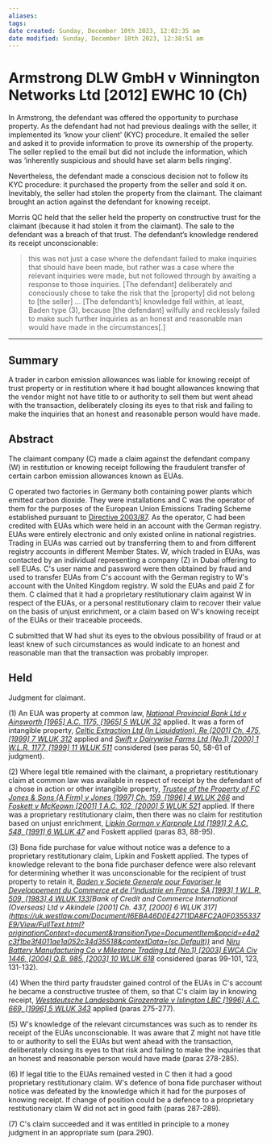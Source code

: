```yaml
---
aliases: 
tags: 
date created: Sunday, December 10th 2023, 12:02:35 am
date modified: Sunday, December 10th 2023, 12:38:51 am
---
```


# Armstrong DLW GmbH v Winnington Networks Ltd [2012] EWHC 10 (Ch)

In Armstrong, the defendant was offered the opportunity to purchase property. As the defendant had not had previous dealings with the seller, it implemented its ‘know your client’ (KYC) procedure. It emailed the seller and asked it to provide information to prove its ownership of the property. The seller replied to the email but did not include the information, which was ‘inherently suspicious and should have set alarm bells ringing’.

Nevertheless, the defendant made a conscious decision not to follow its KYC procedure: it purchased the property from the seller and sold it on. Inevitably, the seller had stolen the property from the claimant. The claimant brought an action against the defendant for knowing receipt.

Morris QC held that the seller held the property on constructive trust for the claimant (because it had stolen it from the claimant). The sale to the defendant was a breach of that trust. The defendant’s knowledge rendered its receipt unconscionable:

> this was not just a case where the defendant failed to make inquiries that should have been made, but rather was a case where the relevant inquiries were made, but not followed through by awaiting a response to those inquiries. [The defendant] deliberately and consciously chose to take the risk that the [property] did not belong to [the seller] … [The defendant’s] knowledge fell within, at least, Baden type (3), because [the defendant] wilfully and recklessly failed to make such further inquiries as an honest and reasonable man would have made in the circumstances[.]

---

## Summary

A trader in carbon emission allowances was liable for knowing receipt of trust property or in restitution where it had bought allowances knowing that the vendor might not have title to or authority to sell them but went ahead with the transaction, deliberately closing its eyes to that risk and failing to make the inquiries that an honest and reasonable person would have made.

## Abstract

The claimant company (C) made a claim against the defendant company (W) in restitution or knowing receipt following the fraudulent transfer of certain carbon emission allowances known as EUAs.

C operated two factories in Germany both containing power plants which emitted carbon dioxide. They were installations and C was the operator of them for the purposes of the European Union Emissions Trading Scheme established pursuant to [Directive 2003/87](https://uk.westlaw.com/Document/IBF7DBCFFE46047FCA19391A874C1D900/View/FullText.html?originationContext=document&transitionType=DocumentItem&ppcid=e4a2c3f1be3f4011ae1a052c34d35518&contextData=(sc.Default)). As the operator, C had been credited with EUAs which were held in an account with the German registry. EUAs were entirely electronic and only existed online in national registries. Trading in EUAs was carried out by transferring them to and from different registry accounts in different Member States. W, which traded in EUAs, was contacted by an individual representing a company (Z) in Dubai offering to sell EUAs. C's user name and password were then obtained by fraud and used to transfer EUAs from C's account with the German registry to W's account with the United Kingdom registry. W sold the EUAs and paid Z for them. C claimed that it had a proprietary restitutionary claim against W in respect of the EUAs, or a personal restitutionary claim to recover their value on the basis of unjust enrichment, or a claim based on W's knowing receipt of the EUAs or their traceable proceeds.

C submitted that W had shut its eyes to the obvious possibility of fraud or at least knew of such circumstances as would indicate to an honest and reasonable man that the transaction was probably improper.

## Held

Judgment for claimant.

(1) An EUA was property at common law, _[National Provincial Bank Ltd v Ainsworth [1965] A.C. 1175, [1965] 5 WLUK 32](https://uk.westlaw.com/Document/I0AA43790E42811DA8FC2A0F0355337E9/View/FullText.html?originationContext=document&transitionType=DocumentItem&ppcid=e4a2c3f1be3f4011ae1a052c34d35518&contextData=(sc.Default))_ applied. It was a form of intangible property, _[Celtic Extraction Ltd (In Liquidation), Re [2001] Ch. 475, [1999] 7 WLUK 312](https://uk.westlaw.com/Document/I83963E11E42711DA8FC2A0F0355337E9/View/FullText.html?originationContext=document&transitionType=DocumentItem&ppcid=e4a2c3f1be3f4011ae1a052c34d35518&contextData=(sc.Default))_ applied and _[Swift v Dairywise Farms Ltd (No.1) [2000] 1 W.L.R. 1177, [1999] 11 WLUK 511](https://uk.westlaw.com/Document/IC70EED80E42811DA8FC2A0F0355337E9/View/FullText.html?originationContext=document&transitionType=DocumentItem&ppcid=e4a2c3f1be3f4011ae1a052c34d35518&contextData=(sc.Default))_ considered (see paras 50, 58-61 of judgment).

(2) Where legal title remained with the claimant, a proprietary restitutionary claim at common law was available in respect of receipt by the defendant of a chose in action or other intangible property, _[Trustee of the Property of FC Jones & Sons (A Firm) v Jones [1997] Ch. 159, [1996] 4 WLUK 266](https://uk.westlaw.com/Document/IDE8B3220E42811DA8FC2A0F0355337E9/View/FullText.html?originationContext=document&transitionType=DocumentItem&ppcid=e4a2c3f1be3f4011ae1a052c34d35518&contextData=(sc.Default))_ and _[Foskett v McKeown [2001] 1 A.C. 102, [2000] 5 WLUK 521](https://uk.westlaw.com/Document/IA89140C0E42711DA8FC2A0F0355337E9/View/FullText.html?originationContext=document&transitionType=DocumentItem&ppcid=e4a2c3f1be3f4011ae1a052c34d35518&contextData=(sc.Default))_ applied. If there was a proprietary restitutionary claim, then there was no claim for restitution based on unjust enrichment, _[Lipkin Gorman v Karpnale Ltd [1991] 2 A.C. 548, [1991] 6 WLUK 47](https://uk.westlaw.com/Document/IE12EA941E42711DA8FC2A0F0355337E9/View/FullText.html?originationContext=document&transitionType=DocumentItem&ppcid=e4a2c3f1be3f4011ae1a052c34d35518&contextData=(sc.Default))_ and Foskett applied (paras 83, 88-95).

(3) Bona fide purchase for value without notice was a defence to a proprietary restitutionary claim, Lipkin and Foskett applied. The types of knowledge relevant to the bona fide purchaser defence were also relevant for determining whether it was unconscionable for the recipient of trust property to retain it, _[Baden v Societe Generale pour Favoriser le Developpement du Commerce et de l'Industrie en France SA [1993] 1 W.L.R. 509, [1983] 4 WLUK 133](https://uk.westlaw.com/Document/I6D7A4CC0E42711DA8FC2A0F0355337E9/View/FullText.html?originationContext=document&transitionType=DocumentItem&ppcid=e4a2c3f1be3f4011ae1a052c34d35518&contextData=(sc.Default))[Bank of Credit and Commerce International (Overseas) Ltd v Akindele [2001] Ch. 437, [2000] 6 WLUK 317](https://uk.westlaw.com/Document/I6EBA46D0E42711DA8FC2A0F0355337E9/View/FullText.html?originationContext=document&transitionType=DocumentItem&ppcid=e4a2c3f1be3f4011ae1a052c34d35518&contextData=(sc.Default))_ and _[Niru Battery Manufacturing Co v Milestone Trading Ltd (No.1) [2003] EWCA Civ 1446, [2004] Q.B. 985, [2003] 10 WLUK 618](https://uk.westlaw.com/Document/I0D51CB60E42811DA8FC2A0F0355337E9/View/FullText.html?originationContext=document&transitionType=DocumentItem&ppcid=e4a2c3f1be3f4011ae1a052c34d35518&contextData=(sc.Default))_ considered (paras 99-101, 123, 131-132).

(4) When the third party fraudster gained control of the EUAs in C's account he became a constructive trustee of them, so that C's claim lay in knowing receipt, _[Westdeutsche Landesbank Girozentrale v Islington LBC [1996] A.C. 669, [1996] 5 WLUK 343](https://uk.westlaw.com/Document/IF83E7B00E42811DA8FC2A0F0355337E9/View/FullText.html?originationContext=document&transitionType=DocumentItem&ppcid=e4a2c3f1be3f4011ae1a052c34d35518&contextData=(sc.Default))_ applied (paras 275-277).

(5) W's knowledge of the relevant circumstances was such as to render its receipt of the EUAs unconscionable. It was aware that Z might not have title to or authority to sell the EUAs but went ahead with the transaction, deliberately closing its eyes to that risk and failing to make the inquiries that an honest and reasonable person would have made (paras 278-285).

(6) If legal title to the EUAs remained vested in C then it had a good proprietary restitutionary claim. W's defence of bona fide purchaser without notice was defeated by the knowledge which it had for the purposes of knowing receipt. If change of position could be a defence to a proprietary restitutionary claim W did not act in good faith (paras 287-289).

(7) C's claim succeeded and it was entitled in principle to a money judgment in an appropriate sum (para.290).
